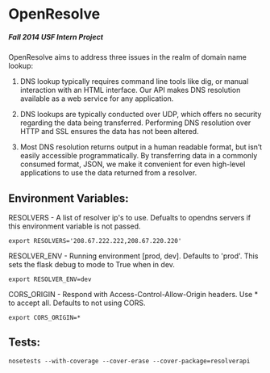 OpenResolve
==================================================

##### Fall 2014 USF Intern Project

OpenResolve aims to address three issues in the realm of domain name lookup:

1. DNS lookup typically requires command line tools like dig, or manual interaction with an HTML interface. Our API makes DNS resolution available as a web service for any application. 

2. DNS lookups are typically conducted over UDP, which offers no security regarding the data being transferred. Performing DNS resolution over HTTP and SSL ensures the data has not been altered. 

3. Most DNS resolution returns output in a human readable format, but isn’t easily accessible programmatically. By transferring data in a commonly consumed format, JSON, we make it convenient for even high-level applications to use the data returned from a resolver.


Environment Variables:
--------------------------------------------------

RESOLVERS - A list of resolver ip's to use. Defualts to opendns servers if this environment variable is not passed.

    export RESOLVERS='208.67.222.222,208.67.220.220'

RESOLVER_ENV - Running environment [prod, dev]. Defaults to 'prod'. This sets the flask debug to mode to True when in dev.

    export RESOLVER_ENV=dev

CORS_ORIGIN - Respond with Access-Control-Allow-Origin headers. Use * to accept all. Defaults to not using CORS.

    export CORS_ORIGIN=*
    

Tests:
--------------------------------------------------

	nosetests --with-coverage --cover-erase --cover-package=resolverapi


